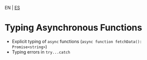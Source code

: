 <!-- MULTILANGUAJE MENU START -->
EN | [ES](https://lckpig.gitbook.io/es-practical-dev-handbook/typescript/async-javascript/typing-async-functions)
<!-- MULTILANGUAJE MENU END -->

# Typing Asynchronous Functions

- Explicit typing of `async` functions (`async function fetchData(): Promise<string>`)
- Typing errors in `try...catch` 